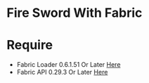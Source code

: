 # Fire Sword With Fabric

# Require 
* Fabric Loader 0.6.1.51 Or Later [Here](https://fabricmc.net/use/)
* Fabric API 0.29.3 Or Later [Here](https://www.curseforge.com/minecraft/mc-mods/fabric-api/files)
